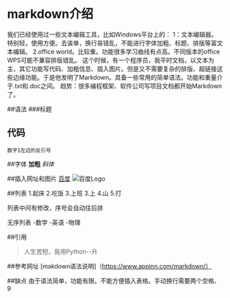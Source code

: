 markdown介绍
===
我们已经使用过一些文本编辑工具，比如Windows平台上的：
1：文本编辑器。特别轻，使用方便。去诶单，换行易错乱，不能进行字体加粗、标题、排版等富文本编辑。
2.office world。比较重。功能很多学习曲线有点高。不同版本的office WPS可能不兼容排版错乱。
这个时候，有一个程序员，我平时文档，以文本为主，其它功能写代码、加粗信息、插入图片。但是又不需要复杂的排版、超链接这些边缘功能。于是他发明了Markdown。具备一些常用的简单语法。功能和重量介于.txt和.doc之间。
趋势：很多编程框架、软件公司写项目文档都开始Markdown了。

##语法
###标题

## 代码
```
数字1左边的反引号
```
##字体
**加粗**
*斜体*

##插入网址和图片
[百度](http://www.baidu.com)
![百度Logo](https://www.baidu.com/img/bd_logo1.png?where=surper)

##列表
1.起床
2.吃饭
3.上班
3.上
4.山
5.打

列表中间有修改，序号会自动往后排

无序列表
-数学
-英语
-物理

##引用
> 人生苦短，我用Python--升

##参考网址
[makdown语法说明]（https://www.appinn.com/markdown/）

##缺点
由于语法简单，功能有限。不能方便插入表格。手动换行需要两个空格、9